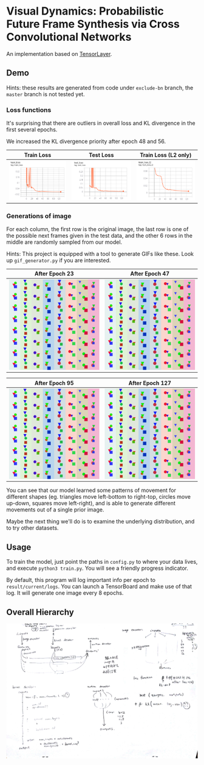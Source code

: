 # Visual Dynamics: Probabilistic Future Frame Synthesis via Cross Convolutional Networks
An implementation based on [TensorLayer](https://github.com/tensorlayer/tensorlayer).

## Demo
Hints: these results are generated from code under `exclude-bn` branch, the `master` branch is not tested yet.

### Loss functions
It's surprising that there are outliers in overall loss and KL divergence in the first several epochs.

We increased the KL divergence priority after epoch 48 and 56.

| Train Loss | Test Loss | Train Loss (L2 only) |
| ---------- | --------- | -------------------- |
| ![](demo/attempt1/train_loss.png) | ![](demo/attempt1/test_loss.png) | ![](demo/attempt1/train_loss_l2_only.png) |

### Generations of image
For each column, the first row is the original image, the last row is one of the possible next frames given in the test data, and the other 6 rows in the middle are randomly sampled from our model.

Hints: This project is equipped with a tool to generate GIFs like these. Look up `gif_generator.py` if you are interested.

| After Epoch 23 | After Epoch 47 |
| -------------- | -------------- |
| ![](demo/attempt1/23.gif) | ![](demo/attempt1/47.gif) |

| After Epoch 95 | After Epoch 127 |
| -------------- | -------------- |
| ![](demo/attempt1/95.gif) | ![](demo/attempt1/127.gif) |

You can see that our model learned some patterns of movement for different shapes (eg. triangles move left-bottom to right-top, circles move up-down, squares move left-right), and is able to generate different movements out of a single prior image.

Maybe the next thing we'll do is to examine the underlying distribution, and to try other datasets.

## Usage
To train the model, just point the paths in `config.py` to where your data lives, and execute `python3 train.py`. You will see a friendly progress indicator.

By default, this program will log important info per epoch to `result/current/logs`. You can launch a TensorBoard and make use of that log. It will generate one image every 8 epochs.

## Overall Hierarchy
![demonstration of hierarchy of this paper](hierarchy.jpg)
